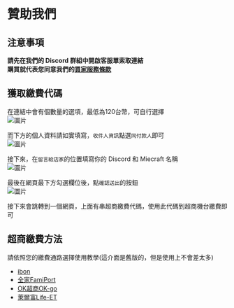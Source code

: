 # 贊助我們
## 注意事項
**請先在我們的 Discord 群組中開啟客服單索取連結**   
**購買就代表您同意我們的[買家服務條款](./BuyTOS.md)**
## 獲取繳費代碼
在連結中會有個數量的選項，最低為120台幣，可自行選擇  
![圖片](https://github.com/milkteamc/wiki/assets/95519633/8f86340d-6bf7-45ed-9da7-3c46232ae41c)  

而下方的個人資料請如實填寫，`收件人資訊`點選`同付款人`即可  
![圖片](https://github.com/milkteamc/wiki/assets/95519633/b2418a0a-6ee7-4fd6-8ef9-e8ab336bca26)  

接下來，在`留言給店家`的位置填寫你的 Discord 和 Miecraft 名稱  
![圖片](https://github.com/milkteamc/wiki/assets/95519633/f13a985b-a64d-457f-94a9-01c204ffca0e)  



最後在網頁最下方勾選欄位後，點`確認送出`的按鈕  
![圖片](https://github.com/milkteamc/wiki/assets/95519633/ce036c65-37a9-4bf9-a55c-28c8bbd8d81f)  
  
接下來會跳轉到一個網頁，上面有串超商繳費代碼，使用此代碼到超商機台繳費即可  
## 超商繳費方法
請依照您的繳費通路選擇使用教學(這介面是舊版的，但是使用上不會差太多)  
- [ibon](https://www.newebpay.com/info/site_description/seven_ibon_embedded)
- [全家FamiPort](https://www.newebpay.com/info/site_description/family_embedded)
- [OK超商OK-go](https://www.newebpay.com/info/site_description/okshop_embedded)
- [萊爾富Life-ET](https://www.newebpay.com/info/site_description/hilife_embedded)

